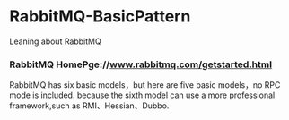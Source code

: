 # RabbitMQ-BasicPattern
Leaning about RabbitMQ
### RabbitMQ HomePge://www.rabbitmq.com/getstarted.html


RabbitMQ has six basic models，but here are five basic models，no RPC mode is included.
because the sixth model can use a more professional framework,such as RMI、Hessian、Dubbo.
